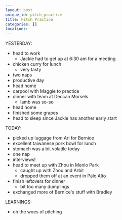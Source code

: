 ```yaml
---
layout: post
unique_id: pitch_practice
title: Pitch Practice
categories: []
locations: 
---
```


YESTERDAY:
* head to work
  * Jackie had to get up at 6:30 am for a meeting
* chicken curry for lunch
  * very tasty
* two naps
* productive day
* head home
* carpool with Maggie to practice
* dinner with team at Deccan Morsels
  * lamb was so-so
* head home
* finished some grapes
* head to sleep since Jackie has another early start

TODAY:
* picked up luggage from Ari for Bernice
* excellent taiwanese pork bowl for lunch
* stomach was a bit volatile today
* one nap
* interviews!
* head to meet up with Zhou in Menlo Park
  * caught up with Zhou and Arbit
  * dropped them off at an event in Palo Alto
* finish leftovers for dinner
  * bit too many dumplings
* exchanged more of Bernice's stuff with Bradley

LEARNINGS:
* oh the woes of pitching

